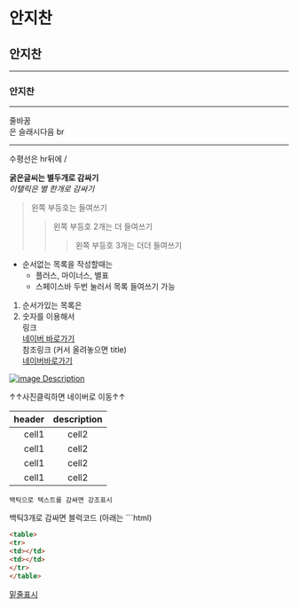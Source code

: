 # 안지찬
## 안지찬
___
### 안지찬
___
줄바꿈 </br> 은 슬래시다음 br
<hr/> 수평선은 hr뒤에 /  

**굵은글씨는 별두개로 감싸기**</br>
*이탤릭은 별 한개로 감싸기*</br>
>왼쪽 부등호는 들여쓰기
>> 왼쪽 부등호 2개는 더 들여쓰기
>>> 왼쪽 부등호 3개는 더더 들여쓰기
- 순서없는 목록을 작성할때는
  * 플러스, 마이너스, 별표 
  + 스페이스바 두번 눌러서 목록 들여쓰기 가능
1.  순서가있는 목록은 
2.  숫자를 이용해서 </br>
링크</br>
[네이버 바로가기](https://www.naver.com)</br>
참조링크 (커서 올려놓으면 title)</br>
[네이버바로가기][jcan]

[jcan]: https://www.naver.com "말풍선" 
[![image Description](https://search.pstatic.net/common/?src=http%3A%2F%2Fblogfiles.naver.net%2FMjAyMjA0MTlfMjI3%2FMDAxNjUwMzUwNDc1MDc0.TIF7pQVmJyO7P3ahmmnoW39kaB36LR3O1BAuwenhyXsg.h_QiA1APxMnBSYu6HIIB-vQaPs4BuZoSKFNTzY8OceMg.JPEG.petstore24%2F%25B0%25ED%25BE%25E7%25C0%25CC%25B3%25EB%25C8%25AD1.jpg&type=a340)](https://www.naver.com)

↑↑사진클릭하면 네이버로 이동↑↑

<!-- table -->
|header|description|
|--:|:--:|
|cell1|cell2|
|cell1|cell2|
|cell1|cell2|
|cell1|cell2|

`백틱으로 텍스트를 감싸면 강조표시`

백틱3개로 감싸면 블럭코드  (아래는 ```html)
```html 
<table>
<tr>
<td></td>
<td></td>
</tr> 
</table>
```
<u>밑줄표시</u>